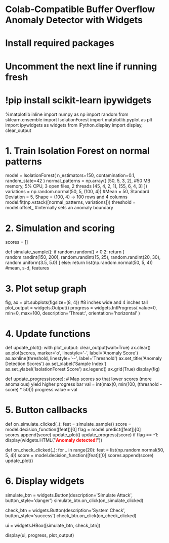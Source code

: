 # Colab‑Compatible Buffer Overflow Anomaly Detector with Widgets

# Install required packages
# Uncomment the next line if running fresh
# !pip install scikit-learn ipywidgets

%matplotlib inline
import numpy as np
import random
from sklearn.ensemble import IsolationForest
import matplotlib.pyplot as plt
import ipywidgets as widgets
from IPython.display import display, clear_output

# 1. Train Isolation Forest on normal patterns
model = IsolationForest(
    n_estimators=150,
    contamination=0.1,
    random_state=42
)
normal_patterns = np.array([
    [50, 5, 3, 2],  #50 MB memory, 5% CPU, 3 open files, 2 threads
    [45, 4, 2, 1],
    [55, 6, 4, 3]
])
variations = np.random.normal(50, 5, (100, 4))   #Mean = 50, Standard Deviation = 5, Shape = (100, 4) → 100 rows and 4 columns
model.fit(np.vstack([normal_patterns, variations]))
threshold = model.offset_   #internally sets an anomaly boundary

# 2. Simulation and scoring
scores = []

def simulate_sample():
    if random.random() < 0.2:
        return [
            random.randint(150, 200),
            random.randint(15, 25),
            random.randint(20, 30),
            random.uniform(3.5, 5.0)
        ]
    else:
        return list(np.random.normal(50, 5, 4))   #mean, s-d, features

# 3. Plot setup graph
fig, ax = plt.subplots(figsize=(8, 4))  #8 inches wide and 4 inches tall
plot_output = widgets.Output()
progress = widgets.IntProgress(
    value=0,
    min=0,
    max=100,
    description='Threat:',
    orientation='horizontal'
)

# 4. Update functions
def update_plot():
    with plot_output:
        clear_output(wait=True)
        ax.clear()
        ax.plot(scores, marker='o', linestyle='-', label='Anomaly Score')
        ax.axhline(threshold, linestyle='--', label='Threshold')
        ax.set_title('Anomaly Detection Scores')
        ax.set_xlabel('Sample Index')
        ax.set_ylabel('IsolationForest Score')
        ax.legend()
        ax.grid(True)
        display(fig)

def update_progress(score):
    # Map scores so that lower scores (more anomalous) yield higher progress bar
    val = int(max(0, min(100, (threshold - score) * 50)))
    progress.value = val

# 5. Button callbacks
def on_simulate_clicked(_):
    feat = simulate_sample()
    score = model.decision_function([feat])[0]
    flag = model.predict([feat])[0]
    scores.append(score)
    update_plot()
    update_progress(score)
    if flag == -1:
        display(widgets.HTML("<b style='color:red'>Anomaly detected!</b>"))

def on_check_clicked(_):
    for _ in range(20):
        feat = list(np.random.normal(50, 5, 4))
        score = model.decision_function([feat])[0]
        scores.append(score)
    update_plot()

# 6. Display widgets
simulate_btn = widgets.Button(description='Simulate Attack', button_style='danger')
simulate_btn.on_click(on_simulate_clicked)

check_btn = widgets.Button(description='System Check', button_style='success')
check_btn.on_click(on_check_clicked)

ui = widgets.HBox([simulate_btn, check_btn])

display(ui, progress, plot_output)
